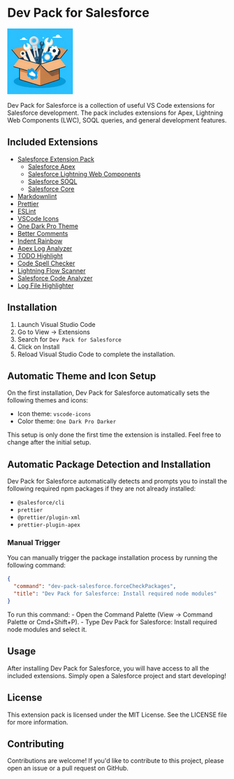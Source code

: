 # Dev Pack for Salesforce

<img src="./assets/dev-tools-icon.jpg" height="150px"/>

Dev Pack for Salesforce is a collection of useful VS Code extensions for Salesforce development. The pack includes extensions for Apex, Lightning Web Components (LWC), SOQL queries, and general development features.

## Included Extensions

- [Salesforce Extension Pack](https://marketplace.visualstudio.com/items?itemName=salesforce.salesforcedx-vscode)
  - [Salesforce Apex](https://marketplace.visualstudio.com/items?itemName=salesforce.salesforcedx-vscode-apex)
  - [Salesforce Lightning Web Components](https://marketplace.visualstudio.com/items?itemName=salesforce.salesforcedx-vscode-lwc)
  - [Salesforce SOQL](https://marketplace.visualstudio.com/items?itemName=salesforce.salesforcedx-vscode-soql)
  - [Salesforce Core](https://marketplace.visualstudio.com/items?itemName=salesforce.salesforcedx-vscode-core)
- [Markdownlint](https://marketplace.visualstudio.com/items?itemName=DavidAnson.vscode-markdownlint)
- [Prettier](https://marketplace.visualstudio.com/items?itemName=esbenp.prettier-vscode)
- [ESLint](https://marketplace.visualstudio.com/items?itemName=dbaeumer.vscode-eslint)
- [VSCode Icons](https://marketplace.visualstudio.com/items?itemName=vscode-icons-team.vscode-icons)
- [One Dark Pro Theme](https://marketplace.visualstudio.com/items?itemName=zhuangtongfa.Material-theme)
- [Better Comments](https://marketplace.visualstudio.com/items?itemName=aaron-bond.better-comments)
- [Indent Rainbow](https://marketplace.visualstudio.com/items?itemName=oderwat.indent-rainbow)
- [Apex Log Analyzer](https://marketplace.visualstudio.com/items?itemName=financialforce.lana)
- [TODO Highlight](https://marketplace.visualstudio.com/items?itemName=wayou.vscode-todo-highlight)
- [Code Spell Checker](https://marketplace.visualstudio.com/items?itemName=streetsidesoftware.code-spell-checker)
- [Lightning Flow Scanner](https://marketplace.visualstudio.com/items?itemName=ForceConfigControl.lightningflowscanner)
- [Salesforce Code Analyzer](https://marketplace.visualstudio.com/items?itemName=salesforce.sfdx-code-analyzer-vscode)
- [Log File Highlighter](https://marketplace.visualstudio.com/items?itemName=emilast.LogFileHighlighter)

## Installation

1. Launch Visual Studio Code
2. Go to View → Extensions
3. Search for `Dev Pack for Salesforce`
4. Click on Install
5. Reload Visual Studio Code to complete the installation.

## Automatic Theme and Icon Setup

On the first installation, Dev Pack for Salesforce automatically sets the following themes and icons:

- Icon theme: `vscode-icons`
- Color theme: `One Dark Pro Darker`

This setup is only done the first time the extension is installed. Feel free to change after the initial setup.

## Automatic Package Detection and Installation

Dev Pack for Salesforce automatically detects and prompts you to install the following required npm packages if they are not already installed:

- `@salesforce/cli`
- `prettier`
- `@prettier/plugin-xml`
- `prettier-plugin-apex`

### Manual Trigger

You can manually trigger the package installation process by running the following command:

```json
{
  "command": "dev-pack-salesforce.forceCheckPackages",
  "title": "Dev Pack for Salesforce: Install required node modules"
}
```

To run this command: - Open the Command Palette (View → Command Palette or Cmd+Shift+P). - Type Dev Pack for Salesforce: Install required node modules and select it.

## Usage

After installing Dev Pack for Salesforce, you will have access to all the included extensions. Simply open a Salesforce project and start developing!

## License

This extension pack is licensed under the MIT License. See the LICENSE file for more information.

## Contributing

Contributions are welcome! If you'd like to contribute to this project, please open an issue or a pull request on GitHub.
